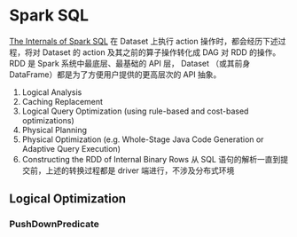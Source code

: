 # Spark SQL
[The Internals of Spark SQL](https://jaceklaskowski.gitbooks.io/mastering-spark-sql/)
在 Dataset 上执行 action 操作时，都会经历下述过程，将对 Dataset 的 action 及其之前的算子操作转化成 DAG 对 RDD 的操作。RDD 是 Spark 系统中最底层、最基础的 API 层， Dataset （或其前身 DataFrame）都是为了方便用户提供的更高层次的 API 抽象。
1. Logical Analysis
2. Caching Replacement
3. Logical Query Optimization (using rule-based and cost-based optimizations)
4. Physical Planning
5. Physical Optimization (e.g. Whole-Stage Java Code Generation or Adaptive Query Execution)
6. Constructing the RDD of Internal Binary Rows 
从 SQL 语句的解析一直到提交前，上述的转换过程都是 driver 端进行，不涉及分布式环境
## Logical Optimization
### PushDownPredicate


